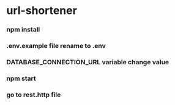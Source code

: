 # url-shortener

### npm install

### .env.example file rename to .env

### DATABASE_CONNECTION_URL variable change value

### npm start

### go to rest.http file
